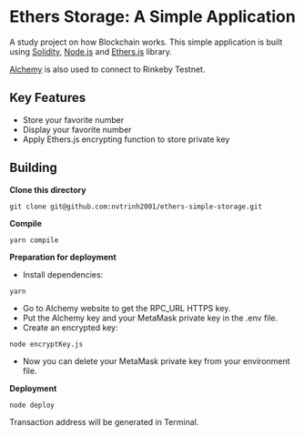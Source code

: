 # Ethers Storage: A Simple Application

A study project on how Blockchain works. This simple application is built using [Solidity](https://docs.soliditylang.org/en/v0.8.15/), [Node.js](https://nodejs.org/en/) and [Ethers.js](https://docs.ethers.io/v5/) library.

[Alchemy](https://www.alchemy.com/) is also used to connect to Rinkeby Testnet.

## Key Features

- Store your favorite number
- Display your favorite number
- Apply Ethers.js encrypting function to store private key

## Building

**Clone this directory**

```
git clone git@github.com:nvtrinh2001/ethers-simple-storage.git
```

**Compile**

```
yarn compile
```

**Preparation for deployment**

- Install dependencies:

```
yarn
```

- Go to Alchemy website to get the RPC_URL HTTPS key.
- Put the Alchemy key and your MetaMask private key in the .env file.
- Create an encrypted key:

```
node encryptKey.js
```

- Now you can delete your MetaMask private key from your environment file.

**Deployment**

```
node deploy
```

Transaction address will be generated in Terminal.
